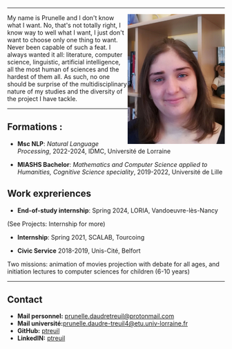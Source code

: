 ----

<img align="right" src="../assets/picme.jpg" width="225" height="300">

My name is Prunelle and I don't know what I want. No, that's not totally right, I know way to well what I want, I just don't want to choose only one thing to want. Never been capable of such a feat. I always wanted it all: literature, computer science, linguistic, artificial intelligence, all the most human of sciences and the hardest of them all. As such, no one should be surprise of the multidisciplinary nature of my studies and the diversity of the project I have tackle.

----

## Formations :

* **Msc NLP**: *Natural Language Processing*, 2022-2024, IDMC, Université de Lorraine

* **MIASHS Bachelor**: *Mathematics and Computer Science applied to Humanities, Cognitive Science speciality*, 2019-2022, Université de Lille

## Work expreriences

* **End-of-study internship**: Spring 2024, LORIA, Vandoeuvre-lès-Nancy 
  
(See Projects: Internship for more)

* **Internship**: Spring 2021, SCALAB, Tourcoing

* **Civic Service** 2018-2019, Unis-Cité, Belfort

Two missions: animation of movies projection with debate for all ages, and initiation lectures to computer sciences for children (6-10 years)

----

## Contact

- **Mail personnel:** [prunelle.daudretreuil@protonmail.com](mailto:prunelle.daudretreuil@protonmail.com)
- **Mail université:**[prunelle.daudre-treuil4@etu.univ-lorraine.fr](mailto:prunelle.daudre-treuil4@etu.univ-lorraine.fr)
- **GitHub:** [ptreuil](https://github.com/ptreuil)
- **LinkedIN:** [ptreuil](https://www.linkedin.com/in/ptreuil/)

